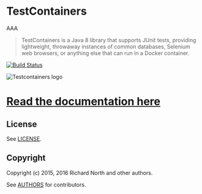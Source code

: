 # TestContainers
AAA
> TestContainers is a Java 8 library that supports JUnit tests, providing lightweight, throwaway instances of common databases, Selenium web browsers, or anything else that can run in a Docker container.

[![Build Status](https://travis-ci.org/testcontainers/testcontainers-java.svg?branch=master)](https://travis-ci.org/testcontainers/testcontainers-java)

![Testcontainers logo](docs/logo.png)

# [Read the documentation here](http://www.testcontainers.org)

## License

See [LICENSE](LICENSE).

## Copyright

Copyright (c) 2015, 2016 Richard North and other authors.

See [AUTHORS](AUTHORS) for contributors.
